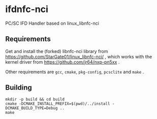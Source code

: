 # ifdnfc-nci

PC/SC IFD Handler based on linux_libnfc-nci

## Requirements

Get and install the (forked) libnfc-nci library from https://github.com/StarGate01/linux_libnfc-nci/ , which works with the kernel driver from https://github.com/jr64/nxp-pn5xx .

Other requirements are `gcc`, `cmake`, `pkg-config`, `pcsclite` and `make` .

## Building

```
mkdir -p build && cd build
cmake -DCMAKE_INSTALL_PREFIX=$(pwd)/../install -DCMAKE_BUILD_TYPE=Debug ..
make
```
